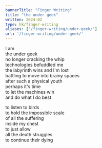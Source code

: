 ```yaml
---
bannerTitle: "Finger Writing" 
title: "the under geek"
written: 2024-02
type: hk/finger-writing
aliases: ['/finger-writing/under-geek/']
url: '/finger-writing/under-geek/'
---
```


I am  
the under geek  
no longer cracking the whip  
technologies befuddled me  
the labyrinth wins and I'm lost  
battling to move into brainy spaces  
after such a physical youth  
perhaps it's time  
to let the machines win  
and do what I do best  

to listen to birds  
to hold the impossible scale  
of all the suffering  
inside my chest  
to just allow   
all the death struggles  
to continue their dying  


